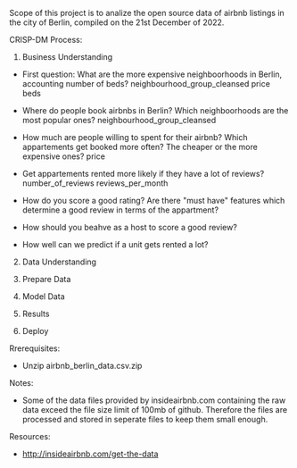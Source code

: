 Scope of this project is to analize the open source data of airbnb listings in the city of Berlin, compiled on the 21st December of 2022.

CRISP-DM Process:

1. Business Understanding
- First question: What are the more expensive neighboorhoods in Berlin, accounting number of beds?
    neighbourhood_group_cleansed
    price
    beds

- Where do people book airbnbs in Berlin? Which neighboorhoods are the most popular ones?
    neighbourhood_group_cleansed

- How much are people willing to spent for their airbnb? Which appartements get booked more often? The cheaper or the more expensive ones?
    price

- Get appartements rented more likely if they have a lot of reviews?
    number_of_reviews
    reviews_per_month


- How do you score a good rating? Are there "must have" features which determine a good review in terms of the appartment?
- How should you beahve as a host to score a good review?
- How well can we predict if a unit gets rented a lot?


2. Data Understanding

3. Prepare Data

4. Model Data

5. Results

6. Deploy


Rrerequisites:
- Unzip airbnb_berlin_data.csv.zip

Notes:
- Some of the data files provided by insideairbnb.com containing the raw data exceed the file size limit of 100mb of github. Therefore the files are processed and stored in seperate files to keep them small enough.

Resources:
- http://insideairbnb.com/get-the-data